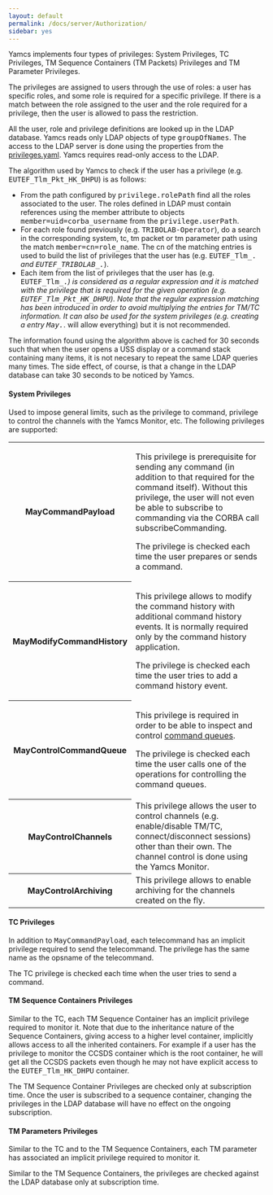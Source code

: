 ```yaml
---
layout: default
permalink: /docs/server/Authorization/
sidebar: yes
---
```


Yamcs implements four types of privileges: System Privileges, TC Privileges, TM Sequence Containers (TM Packets) Privileges and TM Parameter Privileges.

The privileges are assigned to users through the use of roles: a user has specific roles, and some role is required for a specific privilege. If there is a match between the role assigned to the user and the role required for a privilege, then the user is allowed to pass the restriction.

All the user, role and privilege definitions are looked up in the LDAP database. Yamcs reads only LDAP objects of type <tt>groupOfNames</tt>. The access to the LDAP server is done using the properties from the [privileges.yaml](/docs/server/privileges.yaml/). Yamcs requires read-only access to the LDAP.

The algorithm used by Yamcs to check if the user has a privilege (e.g. <tt>EUTEF_Tlm_Pkt_HK_DHPU</tt>) is as follows:

* From the path configured by <tt>privilege.rolePath</tt> find all the roles associated to the user. The roles defined in LDAP must contain references using the member attribute to objects <tt>member=uid=corba_username</tt> from the <tt>privilege.userPath</tt>.
* For each role found previously (e.g. <tt>TRIBOLAB-Operator</tt>), do a search in the corresponding system, tc, tm packet or tm parameter path using the match <tt>member=cn=role_name</tt>. The cn of the matching entries is used to build the list of privileges that the user has (e.g. <tt>EUTEF_Tlm_.*</tt> and <tt>EUTEF_TRIBOLAB_.*</tt>).
* Each item from the list of privileges that the user has (e.g. <tt>EUTEF_Tlm_.*</tt>) is considered as a regular expression and it is matched with the privilege that is required for the given operation (e.g. <tt>EUTEF_Tlm_Pkt_HK_DHPU</tt>). Note that the regular expression matching has been introduced in order to avoid multiplying the entries for TM/TC information. It can also be used for the system privileges (e.g. creating a entry <tt>May.*</tt>. will allow everything) but it is not recommended.

The information found using the algorithm above is cached for 30 seconds such that when the user opens a USS display or a command stack containing many items, it is not necesary to repeat the same LDAP queries many times. The side effect, of course, is that a change in the LDAP database can take 30 seconds to be noticed by Yamcs.

#### System Privileges
Used to impose general limits, such as the privilege to command, privilege to control the channels with the Yamcs Monitor, etc. The following privileges are supported:

<table class="inline">
	<tr>
		<th class="code">MayCommandPayload</th>
		<td>
			<p>This privilege is prerequisite for sending any command (in addition to that required for the command itself). Without this privilege, the user will not even be able to subscribe to commanding via the CORBA call subscribeCommanding.</p>
			<p>The privilege is checked each time the user prepares or sends a command.</p>
		</td>
	</tr>
	<tr>
		<th class="code">MayModifyCommandHistory</th>
		<td>
			<p>This privilege allows to modify the command history with additional command history events. It is normally required only by the command history application.</p>
			<p>The privilege is checked each time the user tries to add a command history event.</p>
		</td>
	</tr>
	<tr>
		<th class="code">MayControlCommandQueue</th>
		<td>
			<p>This privilege is required in order to be able to inspect and control <a href="/docs/server/Commanding/#command-queues">command queues</a>.</p>
			<p>The privilege is checked each time the user calls one of the operations for controlling the command queues.</p>		
		</td>
	</tr>
	<tr>
		<th class="code">MayControlChannels</th>
		<td>This privilege allows the user to control channels (e.g. enable/disable TM/TC, connect/disconnect sessions) other than their own. The channel control is done using the Yamcs Monitor.</td>
	</tr>
	<tr>
		<th class="code">MayControlArchiving</th>
		<td>This privilege allows to enable archiving for the channels created on the fly.</td>
	</tr>
</table>



#### TC Privileges
In addition to <tt>MayCommandPayload</tt>, each telecommand has an implicit privilege required to send the telecommand. The privilege has the same name as the opsname of the telecommand.

The TC privilege is checked each time when the user tries to send a command.

#### TM Sequence Containers Privileges
Similar to the TC, each TM Sequence Container has an implicit privilege required to monitor it. Note that due to the inheritance nature of the Sequence Containers, giving access to a higher level container, implicitly allows access to all the inherited containers. For example if a user has the privilege to monitor the CCSDS container which is the root container, he will get all the CCSDS packets even though he may not have explicit access to the <tt>EUTEF_Tlm_HK_DHPU</tt> container.

The TM Sequence Container Privileges are checked only at subscription time. Once the user is subscribed to a sequence container, changing the privileges in the LDAP database will have no effect on the ongoing subscription.

#### TM Parameters Privileges
Similar to the TC and to the TM Sequence Containers, each TM parameter has associated an implicit privilege required to monitor it.

Similar to the TM Sequence Containers, the privileges are checked against the LDAP database only at subscription time.
